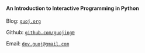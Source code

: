 #### An Introduction to Interactive Programming in Python

Blog: [`guoj.org`](guoj.org)

Github: [`github.com/guojing0`](github.com/guojing0)

Email: [`dev.guoj@gmail.com`](mailto:dev.guoj@gmail.com)